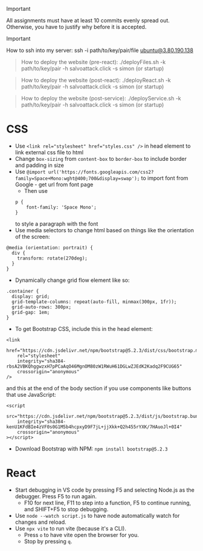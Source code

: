 > [!IMPORTANT]
> All assignments must have at least 10 commits evenly spread out. Otherwise, you have to justify why before it is accepted.

> [!IMPORTANT]
> How to ssh into my server:
> ssh -i path/to/key/pair/file ubuntu@3.80.190.138

> How to deploy the website (pre-react):
> ./deployFiles.sh -k path/to/key/pair -h salvoattack.click -s simon (or startup)

> How to deploy the website (post-react):
> ./deployReact.sh -k path/to/key/pair -h salvoattack.click -s simon (or startup)

> How to deploy the website (post-service):
> ./deployService.sh -k path/to/key/pair -h salvoattack.click -s simon (or startup)

# CSS
- Use `<link rel="stylesheet" href="styles.css" />` in head element to link external css file to html
- Change `box-sizing` from `content-box` to `border-box` to include border and padding in size
- Use `@import url('https://fonts.googleapis.com/css2?family=Space+Mono:wght@400;700&display=swap');` to import font from Google - get url from font page
    - Then use 
    ```
    p {
        font-family: 'Space Mono';
    }
    ```
    to style a paragraph with the font
- Use media selectors to change html based on things like the orientation of the screen:
```
@media (orientation: portrait) {
  div {
    transform: rotate(270deg);
  }
}
```
- Dynamically change grid flow element like so:
```
.container {
  display: grid;
  grid-template-columns: repeat(auto-fill, minmax(300px, 1fr));
  grid-auto-rows: 300px;
  grid-gap: 1em;
}
```
- To get Bootstrap CSS, include this in the head element:
```
<link
    href="https://cdn.jsdelivr.net/npm/bootstrap@5.2.3/dist/css/bootstrap.min.css"
    rel="stylesheet"
    integrity="sha384-rbsA2VBKQhggwzxH7pPCaAqO46MgnOM80zW1RWuH61DGLwZJEdK2Kadq2F9CUG65"
    crossorigin="anonymous"
/>
```
and this at the end of the body section if you use components like buttons that use JavaScript:
```
<script
    src="https://cdn.jsdelivr.net/npm/bootstrap@5.2.3/dist/js/bootstrap.bundle.min.js"
    integrity="sha384-kenU1KFdBIe4zVF0s0G1M5b4hcpxyD9F7jL+jjXkk+Q2h455rYXK/7HAuoJl+0I4"
    crossorigin="anonymous"
></script>
```
- Download Bootstrap with NPM: `npm install bootstrap@5.2.3`

# React
- Start debugging in VS code by pressing F5 and selecting Node.js as the debugger. Press F5 to run again.
  - F10 for next line, F11 to step into a function, F5 to continue running, and SHIFT+F5 to stop debugging.
- Use `node --watch script.js` to have node automatically watch for changes and reload.
- Use `npx vite` to run vite (because it's a CLI).
  - Press `o` to have vite open the browser for you.
  - Stop by pressing `q`.